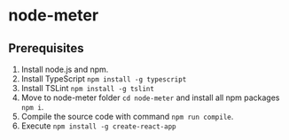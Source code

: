 # node-meter

## Prerequisites

1. Install node.js and npm.
2. Install TypeScript `npm install -g typescript`
3. Install TSLint `npm install -g tslint`
4. Move to node-meter folder `cd node-meter` and install all npm packages `npm i`.
5. Compile the source code with command `npm run compile`.
6. Execute `npm install -g create-react-app`